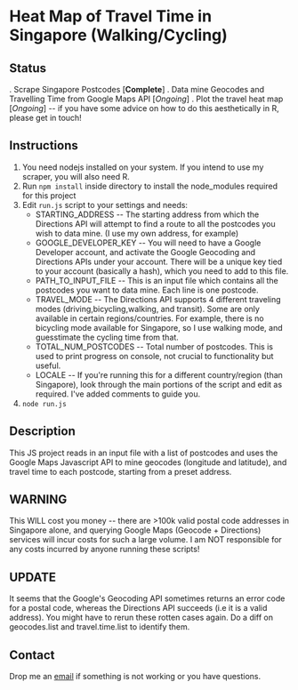 # Heat Map of Travel Time in Singapore (Walking/Cycling)

## Status
. Scrape Singapore Postcodes [**Complete**]
. Data mine Geocodes and Travelling Time from Google Maps API [*Ongoing*]
. Plot the travel heat map [*Ongoing*] -- if you have some advice on how to do this aesthetically in R, please get in touch!

## Instructions
1. You need nodejs installed on your system. If you intend to use my scraper, you will also need R.
2. Run `npm install` inside directory to install the node_modules required for this project
3. Edit `run.js` script to your settings and needs:
    - STARTING\_ADDRESS -- The starting address from which the Directions API will attempt to find a route to all the postcodes you wish to data mine. (I use my own address, for example)
    - GOOGLE\_DEVELOPER\_KEY -- You will need to have a Google Developer account, and activate the Google Geocoding and Directions APIs under your account. There will be a unique key tied to your account (basically a hash), which you need to add to this file.
    - PATH\_TO\_INPUT\_FILE -- This is an input file which contains all the postcodes you want to data mine. Each line is one postcode.
    - TRAVEL\_MODE -- The Directions API supports 4 different traveling modes (driving,bicycling,walking, and transit). Some are only available in certain regions/countries. For example, there is no bicycling mode available for Singapore, so I use walking mode, and guesstimate the cycling time from that.
    - TOTAL\_NUM\_POSTCODES -- Total number of postcodes. This is used to print progress on console, not crucial to functionality but useful.
    - LOCALE -- If you're running this for a different country/region (than Singapore), look through the main portions of the script and edit as required. I've added comments to guide you.
4. `node run.js`

## Description
This JS project reads in an input file with a list of postcodes and uses the Google Maps Javascript API to mine geocodes (longitude and latitude), and travel time to each postcode, starting from a preset address.

## WARNING
This WILL cost you money -- there are >100k valid postal code addresses in Singapore alone, and querying Google Maps (Geocode + Directions) services will incur costs for such a large volume. I am NOT responsible for any costs incurred by anyone running these scripts!

## UPDATE
It seems that the Google's Geocoding API sometimes returns an error code for a postal code, whereas the Directions API succeeds (i.e it is a valid address). You might have to rerun these rotten cases again. Do a diff on geocodes.list and travel.time.list to identify them.

## Contact
Drop me an [email](mailto:sidmontu@gmail.com) if something is not working or you have questions.